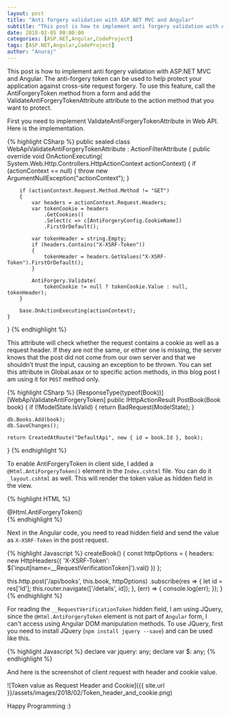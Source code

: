 ```yaml
---
layout: post
title: "Anti forgery validation with ASP.NET MVC and Angular"
subtitle: "This post is how to implement anti forgery validation with ASP.NET MVC and Angular. The anti-forgery token can be used to help protect your application against cross-site request forgery. To use this feature, call the AntiForgeryToken method from a form and add the ValidateAntiForgeryTokenAttribute attribute to the action method that you want to protect."
date: 2018-02-05 00:00:00
categories: [ASP.NET,Angular,CodeProject]
tags: [ASP.NET,Angular,CodeProject]
author: "Anuraj"
---
```

This post is how to implement anti forgery validation with ASP.NET MVC and Angular. The anti-forgery token can be used to help protect your application against cross-site request forgery. To use this feature, call the AntiForgeryToken method from a form and add the ValidateAntiForgeryTokenAttribute attribute to the action method that you want to protect.

First you need to implement ValidateAntiForgeryTokenAttribute in Web API. Here is the implementation.

{% highlight CSharp %}
public sealed class WebApiValidateAntiForgeryTokenAttribute : ActionFilterAttribute
{
    public override void OnActionExecuting(
        System.Web.Http.Controllers.HttpActionContext actionContext)
    {
        if (actionContext == null)
        {
            throw new ArgumentNullException("actionContext");
        }

        if (actionContext.Request.Method.Method != "GET")
        {
            var headers = actionContext.Request.Headers;
            var tokenCookie = headers
                .GetCookies()
                .Select(c => c[AntiForgeryConfig.CookieName])
                .FirstOrDefault();

            var tokenHeader = string.Empty;
            if (headers.Contains("X-XSRF-Token"))
            {
                tokenHeader = headers.GetValues("X-XSRF-Token").FirstOrDefault();
            }

            AntiForgery.Validate(
                tokenCookie != null ? tokenCookie.Value : null, tokenHeader);
        }

        base.OnActionExecuting(actionContext);
    }
}
{% endhighlight %}

This attribute will check whether the request contains a cookie as well as a request header. If they are not the same, or either one is missing, the server knows that the post did not come from our own server and that we shouldn’t trust the input, causing an exception to be thrown. You can set this attribute in Global.asax or to specific action methods, in this blog post I am using it for `POST` method only.

{% highlight CSharp %}
[ResponseType(typeof(Book))]
[WebApiValidateAntiForgeryToken]
public IHttpActionResult PostBook(Book book)
{
    if (!ModelState.IsValid)
    {
        return BadRequest(ModelState);
    }

    db.Books.Add(book);
    db.SaveChanges();

    return CreatedAtRoute("DefaultApi", new { id = book.Id }, book);
}
{% endhighlight %}

To enable AntiForgeryToken in client side, I added a `@Html.AntiForgeryToken()` element in the `Index.cshtml` file. You can do it `_layout.cshtml` as well. This will render the token value as hidden field in the view.

{% highlight HTML %}
<div>
    <app-root></app-root>
    @Html.AntiForgeryToken()
</div>
{% endhighlight %}

Next in the Angular code, you need to read hidden field and send the value as `X-XSRF-Token` in the post request. 

{% highlight Javascript %}
createBook() {
  const httpOptions = {
    headers: new HttpHeaders({
      'X-XSRF-Token': $('input[name=__RequestVerificationToken]').val()
    })
  };

  this.http.post('/api/books', this.book, httpOptions)
    .subscribe(res => {
      let id = res['Id'];
      this.router.navigate(['/details', id]);
    }, (err) => {
      console.log(err);
    });
}
{% endhighlight %}

For reading the `__RequestVerificationToken` hidden field, I am using JQuery, since the `@Html.AntiForgeryToken` element is not part of `Angular` form, I can't access using Angular DOM manipulation methods. To use JQuery, first you need to install JQuery (`npm install jquery --save`) and can be used like this.

{% highlight Javascript %}
declare var jquery: any;
declare var $: any;
{% endhighlight %}

And here is the screenshot of client request with header and cookie value.

![Token value as Request Header and Cookie]({{ site.url }}/assets/images/2018/02/Token_header_and_cookie.png)

Happy Programming :)
